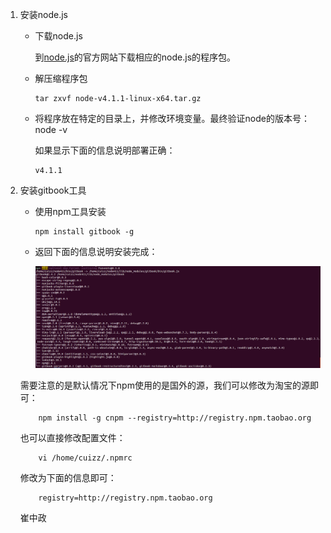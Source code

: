 1.  安装node.js
    *   下载node.js

        到[node.js](https://nodejs.org/en)的官方网站下载相应的node.js的程序包。

    *   解压缩程序包

            tar zxvf node-v4.1.1-linux-x64.tar.gz
    
    *   将程序放在特定的目录上，并修改环境变量。最终验证node的版本号：
            node -v

        如果显示下面的信息说明部署正确：
        
            v4.1.1

2.  安装gitbook工具

    *   使用npm工具安装
    
            npm install gitbook -g
            
    *   返回下面的信息说明安装完成：
    
        ![返回信息](../img/001.png "返回的信息")
    
     需要注意的是默认情况下npm使用的是国外的源，我们可以修改为淘宝的源即可：
     
            npm install -g cnpm --registry=http://registry.npm.taobao.org
    
     也可以直接修改配置文件：
     
            vi /home/cuizz/.npmrc
            
     修改为下面的信息即可：
     
            registry=http://registry.npm.taobao.org
        
    崔中政